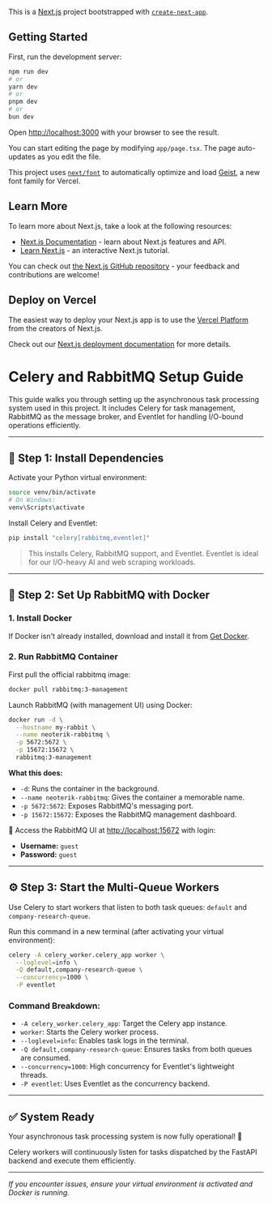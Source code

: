 This is a [Next.js](https://nextjs.org) project bootstrapped with [`create-next-app`](https://nextjs.org/docs/app/api-reference/cli/create-next-app).

## Getting Started

First, run the development server:

```bash
npm run dev
# or
yarn dev
# or
pnpm dev
# or
bun dev
```

Open [http://localhost:3000](http://localhost:3000) with your browser to see the result.

You can start editing the page by modifying `app/page.tsx`. The page auto-updates as you edit the file.

This project uses [`next/font`](https://nextjs.org/docs/app/building-your-application/optimizing/fonts) to automatically optimize and load [Geist](https://vercel.com/font), a new font family for Vercel.

## Learn More

To learn more about Next.js, take a look at the following resources:

- [Next.js Documentation](https://nextjs.org/docs) - learn about Next.js features and API.
- [Learn Next.js](https://nextjs.org/learn) - an interactive Next.js tutorial.

You can check out [the Next.js GitHub repository](https://github.com/vercel/next.js) - your feedback and contributions are welcome!

## Deploy on Vercel

The easiest way to deploy your Next.js app is to use the [Vercel Platform](https://vercel.com/new?utm_medium=default-template&filter=next.js&utm_source=create-next-app&utm_campaign=create-next-app-readme) from the creators of Next.js.

Check out our [Next.js deployment documentation](https://nextjs.org/docs/app/building-your-application/deploying) for more details.


# Celery and RabbitMQ Setup Guide

This guide walks you through setting up the asynchronous task processing system used in this project. It includes Celery for task management, RabbitMQ as the message broker, and Eventlet for handling I/O-bound operations efficiently.

---

## 🚀 Step 1: Install Dependencies

Activate your Python virtual environment:

```bash
source venv/bin/activate
# On Windows:
venv\Scripts\activate
```

Install Celery and Eventlet:

```bash
pip install "celery[rabbitmq,eventlet]"
```

> This installs Celery, RabbitMQ support, and Eventlet. Eventlet is ideal for our I/O-heavy AI and web scraping workloads.

---

## 🐇 Step 2: Set Up RabbitMQ with Docker

### 1. Install Docker

If Docker isn't already installed, download and install it from [Get Docker](https://www.docker.com/get-started/).

### 2. Run RabbitMQ Container

First pull the official rabbitmq image: 

```bash
docker pull rabbitmq:3-management
```

Launch RabbitMQ (with management UI) using Docker:

```bash
docker run -d \
  --hostname my-rabbit \
  --name neoterik-rabbitmq \
  -p 5672:5672 \
  -p 15672:15672 \
  rabbitmq:3-management
```

**What this does:**

* `-d`: Runs the container in the background.
* `--name neoterik-rabbitmq`: Gives the container a memorable name.
* `-p 5672:5672`: Exposes RabbitMQ's messaging port.
* `-p 15672:15672`: Exposes the RabbitMQ management dashboard.

📍 Access the RabbitMQ UI at [http://localhost:15672](http://localhost:15672) with login:

* **Username:** `guest`
* **Password:** `guest`

---

## ⚙️ Step 3: Start the Multi-Queue Workers

Use Celery to start workers that listen to both task queues: `default` and `company-research-queue`.

Run this command in a new terminal (after activating your virtual environment):

```bash
celery -A celery_worker.celery_app worker \
  --loglevel=info \
  -Q default,company-research-queue \
  --concurrency=1000 \
  -P eventlet
```

### Command Breakdown:

* `-A celery_worker.celery_app`: Target the Celery app instance.
* `worker`: Starts the Celery worker process.
* `--loglevel=info`: Enables task logs in the terminal.
* `-Q default,company-research-queue`: Ensures tasks from both queues are consumed.
* `--concurrency=1000`: High concurrency for Eventlet's lightweight threads.
* `-P eventlet`: Uses Eventlet as the concurrency backend.

---

## ✅ System Ready

Your asynchronous task processing system is now fully operational! 🎉

Celery workers will continuously listen for tasks dispatched by the FastAPI backend and execute them efficiently.

---

*If you encounter issues, ensure your virtual environment is activated and Docker is running.*
